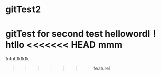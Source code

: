 # gitTest2
gitTest for second test
hellowordl！
htllo
<<<<<<< HEAD
mmm
=======
fnfnfjfkfkfk
>>>>>>> feature1

